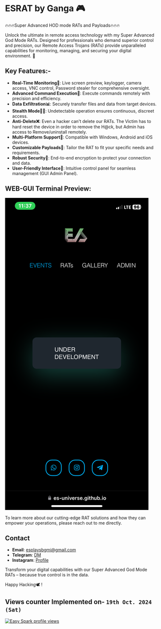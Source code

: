 # ESRAT by Ganga 🎮
🔥🔥🔥Super Advanced HOD mode RATs and Payloads🔥🔥🔥

Unlock the ultimate in remote access technology with my Super Advanced God Mode RATs. Designed for professionals who demand superior control and precision, our Remote Access Trojans (RATs) provide unparalleled capabilities for monitoring, managing, and securing your digital environment. 🙊

## Key Features:-
- **Real-Time Monitoring📲**: Live screen preview, keylogger, camera access, VNC control, Password stealer for comprehensive oversight.
- **Advanced Command Execution🛜**: Execute commands remotely with precision and efficiency.
- **Data Exfiltration📊**: Securely transfer files and data from target devices.
- **Stealth Mode🕵️‍♂️**: Undetectable operation ensures continuous, discreet access.
- **Anti-Delete❌**: Even a hacker can't delete our RATs. The Victim has to hard reset the device in order to remove the H@ck, but Admin has access to Remove/uninstall remotely.
- **Multi-Platform Support🤖**: Compatible with Windows, Android and iOS devices.
- **Customizable Payloads🚨**: Tailor the RAT to fit your specific needs and requirements.
- **Robust Security🔐**: End-to-end encryption to protect your connection and data.
- **User-Friendly Interface📱**: Intuitive control panel for seamless management (GUI Admin Panel).

## WEB-GUI Terminal Preview:
[![Web-GUI-Terminal Home Preview](/img/guipreview.PNG)](https://es-universe.github.io/ESRAT/)

To learn more about our cutting-edge RAT solutions and how they can empower your operations, please reach out to me directly.

## Contact
- **Email**: esplaysbgmi@gmail.com
- **Telegram**: [DM](https://t.me/jrram3000)
- **Instagram**: [Profile](https://www.instagram.com/urstruly_ganga/)


Transform your digital capabilities with our Super Advanced God Mode RATs – because true control is in the data.

Happy Hacking🕊️ !




Views counter Implemented on- `19th Oct. 2024 (Sat)`
-
[![Easy Spark profile views](https://u8views.com/api/v1/github/profiles/150267024/views/day-week-month-total-count.svg)](https://u8views.com/github/ES-UNIVERSE)
